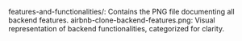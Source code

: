 features-and-functionalities/: Contains the PNG file documenting all backend features.
airbnb-clone-backend-features.png: Visual representation of backend functionalities, categorized for clarity.
